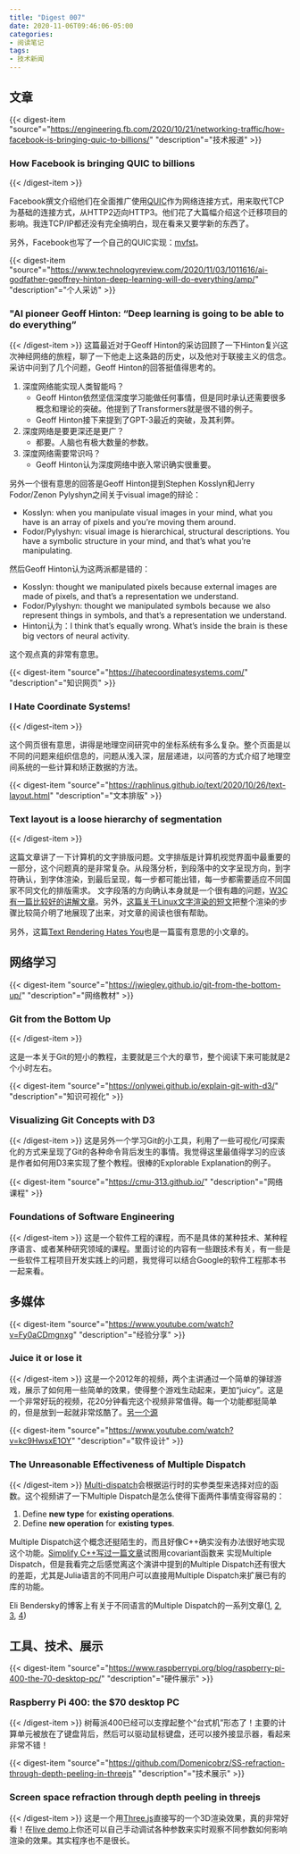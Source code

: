 ```yaml
---
title: "Digest 007"
date: 2020-11-06T09:46:06-05:00
categories: 
- 阅读笔记
tags:
- 技术新闻
---
```


## 文章

{{< digest-item "source"="https://engineering.fb.com/2020/10/21/networking-traffic/how-facebook-is-bringing-quic-to-billions/" "description"="技术报道" >}}
### How Facebook is bringing QUIC to billions
{{< /digest-item >}}


Facebook撰文介绍他们在全面推广使用[QUIC](https://quicwg.org/)作为网络连接方式，用来取代TCP为基础的连接方式，从HTTP2迈向HTTP3。他们花了大篇幅介绍这个迁移项目的影响。我连TCP/IP都还没有完全搞明白，现在看来又要学新的东西了。

另外，Facebook也写了一个自己的QUIC实现：[mvfst](https://github.com/facebookincubator/mvfst)。

{{< digest-item "source"="https://www.technologyreview.com/2020/11/03/1011616/ai-godfather-geoffrey-hinton-deep-learning-will-do-everything/amp/" "description"="个人采访" >}}
### "AI pioneer Geoff Hinton: “Deep learning is going to be able to do everything”
{{< /digest-item >}}
这篇最近对于Geoff Hinton的采访回顾了一下Hinton复兴这次神经网络的旅程，聊了一下他走上这条路的历史，以及他对于联接主义的信念。采访中问到了几个问题，Geoff Hinton的回答挺值得思考的。

1. 深度网络能实现人类智能吗？
   * Geoff Hinton依然坚信深度学习能做任何事情，但是同时承认还需要很多概念和理论的突破。他提到了Transformers就是很不错的例子。
   * Geoff Hinton接下来提到了GPT-3最近的突破，及其利弊。
2. 深度网络是要更深还是更广？
   * 都要。人脑也有极大数量的参数。
3. 深度网络需要常识吗？
   * Geoff Hinton认为深度网络中嵌入常识确实很重要。

另外一个很有意思的回答是Geoff Hinton提到Stephen Kosslyn和Jerry Fodor/Zenon Pylyshyn之间关于visual image的辩论：

* Kosslyn: when you manipulate visual images in your mind, what you have is an array of pixels and you’re moving them around.
* Fodor/Pylyshyn: visual image is hierarchical, structural descriptions. You have a symbolic structure in your mind, and that’s what you’re manipulating.

然后Geoff Hinton认为这两派都是错的：
* Kosslyn: thought we manipulated pixels because external images are made of pixels, and that’s a representation we understand.
* Fodor/Pylyshyn: thought we manipulated symbols because we also represent things in symbols, and that’s a representation we understand.
* Hinton认为：I think that’s equally wrong. What’s inside the brain is these big vectors of neural activity.

这个观点真的非常有意思。

{{< digest-item "source"="https://ihatecoordinatesystems.com/" "description"="知识网页" >}}
### I Hate Coordinate Systems!
{{< /digest-item >}}


这个网页很有意思，讲得是地理空间研究中的坐标系统有多么复杂。整个页面是以不同的问题来组织信息的，问题从浅入深，层层递进，以问答的方式介绍了地理空间系统的一些计算和矫正数据的方法。

{{< digest-item "source"="https://raphlinus.github.io/text/2020/10/26/text-layout.html" "description"="文本排版" >}}
### Text layout is a loose hierarchy of segmentation
{{< /digest-item >}}

这篇文章讲了一下计算机的文字排版问题。文字排版是计算机视觉界面中最重要的一部分，这个问题真的是非常复杂。从段落分析，到段落中的文字呈现方向，到字符确认，到字体渲染，到最后呈现，每一步都可能出错，每一步都需要适应不同国家不同文化的排版需求。 文字段落的方向确认本身就是一个很有趣的问题，[W3C有一篇比较好的讲解文章](https://www.w3.org/International/articles/inline-bidi-markup/uba-basics)。另外，[这篇关于Linux文字渲染的短文](https://mrandri19.github.io/2019/07/24/modern-text-rendering-linux-overview.html)把整个渲染的步骤比较简介明了地展现了出来，对文章的阅读也很有帮助。

另外，这篇[Text Rendering Hates You](https://gankra.github.io/blah/text-hates-you/)也是一篇蛮有意思的小文章的。

## 网络学习

{{< digest-item "source"="https://jwiegley.github.io/git-from-the-bottom-up/" "description"="网络教材" >}}
### Git from the Bottom Up
{{< /digest-item >}}

这是一本关于Git的短小的教程，主要就是三个大的章节，整个阅读下来可能就是2个小时左右。

{{< digest-item "source"="https://onlywei.github.io/explain-git-with-d3/" "description"="知识可视化" >}}
### Visualizing Git Concepts with D3
{{< /digest-item >}}
这是另外一个学习Git的小工具，利用了一些可视化/可探索化的方式来呈现了Git的各种命令背后发生的事情。我觉得这里最值得学习的应该是作者如何用D3来实现了整个教程。很棒的Explorable Explanation的例子。

{{< digest-item "source"="https://cmu-313.github.io/" "description"="网络课程" >}}
### Foundations of Software Engineering
{{< /digest-item >}}
这是一个软件工程的课程，而不是具体的某种技术、某种程序语言、或者某种研究领域的课程。里面讨论的内容有一些跟技术有关，有一些是一些软件工程项目开发实践上的问题，我觉得可以结合Google的软件工程那本书一起来看。

## 多媒体

{{< digest-item "source"="https://www.youtube.com/watch?v=Fy0aCDmgnxg" "description"="经验分享" >}}
### Juice it or lose it
{{< /digest-item >}}
这是一个2012年的视频，两个主讲通过一个简单的弹球游戏，展示了如何用一些简单的效果，使得整个游戏生动起来，更加“juicy”。这是一个非常好玩的视频，花20分钟看完这个视频非常值得。每一个功能都挺简单的，但是放到一起就非常炫酷了。[另一个源](https://www.gdcvault.com/play/1016487/Juice-It-or-Lose)

{{< digest-item "source"="https://www.youtube.com/watch?v=kc9HwsxE1OY" "description"="软件设计" >}}
### The Unreasonable Effectiveness of Multiple Dispatch
{{< /digest-item >}}
[Multi-dispatch](https://en.wikipedia.org/wiki/Multiple_dispatch)会根据运行时的实参类型来选择对应的函数。这个视频讲了一下Multiple Dispatch是怎么使得下面两件事情变得容易的：
1. Define **new type** for **existing operations**.
2. Define **new operation** for **existing types**.

Multiple Dispatch这个概念还挺陌生的，而且好像C++确实没有办法很好地实现这个功能。[Simplify C++写过一篇文章](https://arne-mertz.de/2019/10/multiple-dispatch-over-covariant-functions/)试图用covariant函数来
实现Multiple Dispatch，但是我看完之后感觉离这个演讲中提到的Multiple Dispatch还有很大的差距，尤其是Julia语言的不同用户可以直接用Multiple Dispatch来扩展已有的库的功能。

Eli Bendersky的博客上有关于不同语言的Multiple Dispatch的一系列文章([1](https://eli.thegreenplace.net/2016/a-polyglots-guide-to-multiple-dispatch/), [2](https://eli.thegreenplace.net/2016/a-polyglots-guide-to-multiple-dispatch-part-2/), [3](https://eli.thegreenplace.net/2016/a-polyglots-guide-to-multiple-dispatch-part-3/), [4](https://eli.thegreenplace.net/2016/a-polyglots-guide-to-multiple-dispatch-part-4/))

## 工具、技术、展示

{{< digest-item "source"="https://www.raspberrypi.org/blog/raspberry-pi-400-the-70-desktop-pc/" "description"="硬件展示" >}}
### Raspberry Pi 400: the $70 desktop PC
{{< /digest-item >}}
树莓派400已经可以支撑起整个“台式机”形态了！主要的计算单元被放在了键盘背后，然后可以驱动鼠标键盘，还可以接外接显示器，看起来非常不错！

{{< digest-item "source"="https://github.com/Domenicobrz/SS-refraction-through-depth-peeling-in-threejs" "description"="技术展示" >}}
### Screen space refraction through depth peeling in threejs
{{< /digest-item >}}
这是一个用[Three.js](https://threejs.org/)直接写的一个3D渲染效果，真的非常好看！在[live demo](https://domenicobrz.github.io/webgl/projects/SSRefractionDepthPeeling/)上你还可以自己手动调试各种参数来实时观察不同参数如何影响渲染的效果。其实程序也不是很长。
